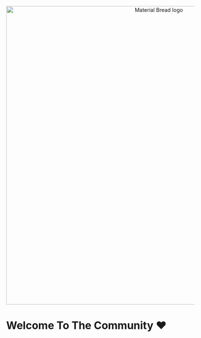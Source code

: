 <p align="center">
    <img width="800" src="https://media.giphy.com/media/2FayYXU90QS9MmAIo/giphy.gif" alt="Material Bread logo">
</p>

# Welcome To The Community ❤️
